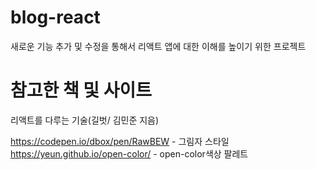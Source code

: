 # blog-react
새로운 기능 추가 및 수정을 통해서 리액트 앱에 대한 이해를 높이기 위한 프로젝트

# 참고한 책 및 사이트
리액트를 다루는 기술(길벗/ 김민준 지음)

https://codepen.io/dbox/pen/RawBEW - 그림자 스타일
https://yeun.github.io/open-color/ - open-color색상 팔레트